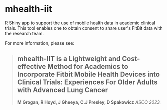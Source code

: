 # mhealth-iit
 
R Shiny app to support the use of mobile health data in academic clinical trials. This tool enables one to obtain consent to share user's FitBit data with the research team.

For more information, please see:
> ## mhealth-IIT is a Lightweight and Cost-effective Method for Academics to Incorporate Fitbit Mobile Health Devices into Clinical Trials: Experiences For Older Adults with Advanced Lung Cancer
> __M Grogan, R Hoyd, J Gheeya, C.J Presley, D Spakowicz__ _ASCO 2023._
